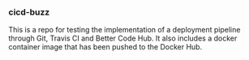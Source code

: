 ### cicd-buzz
This is a repo for testing the implementation of a deployment pipeline through Git, Travis CI and Better Code Hub. It also includes a docker container image that has been pushed to the Docker Hub. 
